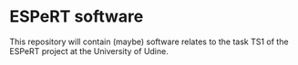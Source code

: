 # ESPeRT software

This repository will contain (maybe) software relates to the task TS1 of the ESPeRT project at the University of Udine.


         
